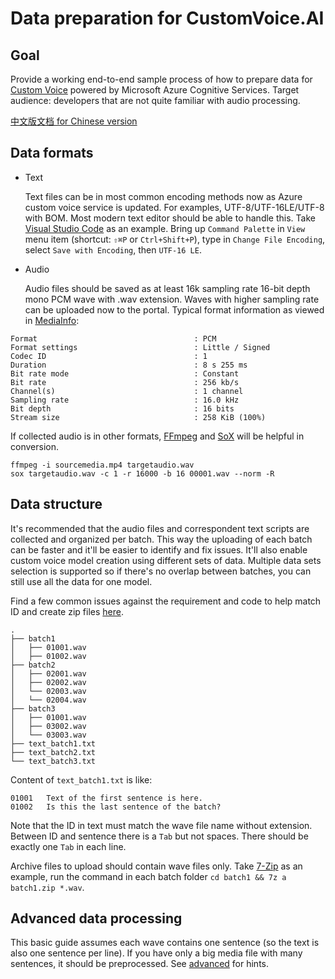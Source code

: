 # Data preparation for CustomVoice.AI

## Goal

Provide a working end-to-end sample process of how to prepare data for [Custom Voice](https://customvoice.ai) powered by Microsoft Azure Cognitive Services. Target audience: developers that are not quite familiar with audio processing.

[中文版文档 for Chinese version](https://github.com/boltomli/Data-for-CustomVoice.AI/tree/zh-CN)

## Data formats

* Text

  Text files can be in most common encoding methods now as Azure custom voice service is updated. For examples, UTF-8/UTF-16LE/UTF-8 with BOM. Most modern text editor should be able to handle this. Take [Visual Studio Code](https://code.visualstudio.com) as an example. Bring up `Command Palette` in `View` menu item (shortcut: `⇧⌘P` or `Ctrl+Shift+P`), type in `Change File Encoding`, select `Save with Encoding`, then `UTF-16 LE`.

* Audio

  Audio files should be saved as at least 16k sampling rate 16-bit depth mono PCM wave with .wav extension. Waves with higher sampling rate can be uploaded now to the portal. Typical format information as viewed in [MediaInfo](https://mediaarea.net/en/MediaInfo):

```text
Format                                   : PCM
Format settings                          : Little / Signed
Codec ID                                 : 1
Duration                                 : 8 s 255 ms
Bit rate mode                            : Constant
Bit rate                                 : 256 kb/s
Channel(s)                               : 1 channel
Sampling rate                            : 16.0 kHz
Bit depth                                : 16 bits
Stream size                              : 258 KiB (100%)
```

  If collected audio is in other formats, [FFmpeg](https://www.ffmpeg.org) and [SoX](http://sox.sourceforge.net) will be helpful in conversion.

```shell
ffmpeg -i sourcemedia.mp4 targetaudio.wav
sox targetaudio.wav -c 1 -r 16000 -b 16 00001.wav --norm -R
```

## Data structure

It's recommended that the audio files and correspondent text scripts are collected and organized per batch. This way the uploading of each batch can be faster and it'll be easier to identify and fix issues. It'll also enable custom voice model creation using different sets of data. Multiple data sets selection is supported so if there's no overlap between batches, you can still use all the data for one model.

Find a few common issues against the requirement and code to help match ID and create zip files [here](code/batch-maker/README.md).

```text
.
├── batch1
│   ├── 01001.wav
│   ├── 01002.wav
├── batch2
│   ├── 02001.wav
│   ├── 02002.wav
│   └── 02003.wav
│   └── 02004.wav
├── batch3
│   ├── 01001.wav
│   ├── 03002.wav
│   └── 03003.wav
├── text_batch1.txt
├── text_batch2.txt
└── text_batch3.txt
```

Content of `text_batch1.txt` is like:

```text
01001	Text of the first sentence is here.
01002	Is this the last sentence of the batch?
```

Note that the ID in text must match the wave file name without extension. Between ID and sentence there is a `Tab` but not spaces. There should be exactly one `Tab` in each line.

Archive files to upload should contain wave files only. Take [7-Zip](https://www.7-zip.org) as an example, run the command in each batch folder `cd batch1 && 7z a batch1.zip *.wav`.

## Advanced data processing

This basic guide assumes each wave contains one sentence (so the text is also one sentence per line). If you have only a big media file with many sentences, it should be preprocessed. See [advanced](code/README.md) for hints.
